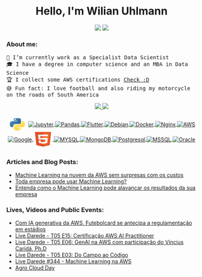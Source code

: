 <h1 align="center">Hello, I'm Wilian Uhlmann </h1>

<div align="center"> 
  <a href="https://www.youtube.com/@WilianUhlmannAI" target="_blank"><img src="https://img.shields.io/badge/YouTube-FF0000?style=for-the-badge&logo=youtube&logoColor=white" target="_blank"></a>
  <a href="https://www.linkedin.com/in/wiliancesaruhlmann/" target="_blank"><img src="https://img.shields.io/badge/-LinkedIn-%230077B5?style=for-the-badge&logo=linkedin&logoColor=white" target="_blank"></a>  
</div>

<h3 class="heading-element" dir="auto">About me:</h3>
<p align="left" dir="auto">
    <samp>
        🔩 I’m currently work as a Specialist Data Scientist <br>
        🎓 I have a degree in computer science and an MBA in Data Science <br>
        🏆 I collect some AWS certifications <a href="https://www.credly.com/users/wilian-cesar-uhlmann" rel="nofollow">Check :D</a><br>
        😅 Fun fact: I love football and also riding my motorcycle on the roads of South America  <br>
    </samp>
</p>

<div align="center">
    <a href="https://github.com/wilianuhlmann">
    <img height="180em" src="https://github-readme-stats.vercel.app/api?username=wilianuhlmann&show_icons=true&theme=tokyonight&include_all_commits=true&count_private=true"/>
    <img height="180em" src="https://github-readme-stats.vercel.app/api/top-langs/?username=wilianuhlmann&layout=compact&langs_count=7&theme=tokyonight"/>
</div>

<div align="center">
    <div style="display: inline_block"><br>
        <a href="https://www.python.org/" target="_blank"><img align="center" alt="Python" height="40" width="50" src="https://raw.githubusercontent.com/devicons/devicon/master/icons/python/python-original.svg"></a> 
        <a href="https://jupyter.org/" target="_blank"><img align="center" alt="Jupyter" height="40" width="50" src="https://cdn.jsdelivr.net/gh/devicons/devicon/icons/jupyter/jupyter-original-wordmark.svg" /> </a>
        <a href="https://pandas.pydata.org/" target="_blank"><img align="center" alt="Pandas"  height="40" width="50" src="https://cdn.jsdelivr.net/gh/devicons/devicon/icons/pandas/pandas-original.svg" /> </a>
        <a href="https://flutter.dev/" target="_blank"><img align="center" alt="Flutter"  height="40" width="50" src="https://cdn.jsdelivr.net/gh/devicons/devicon/icons/flutter/flutter-original.svg" /> </a>
        <a href="https://www.debian.org/" target="_blank"><img align="center" alt="Debian"  height="40" width="50" src="https://cdn.jsdelivr.net/gh/devicons/devicon/icons/debian/debian-original.svg" /> </a>
        <a href="https://www.docker.com/" target="_blank"><img align="center" alt="Docker"  height="40" width="50" src="https://cdn.jsdelivr.net/gh/devicons/devicon/icons/docker/docker-original.svg" /> </a>
        <a href="https://www.nginx.com/" target="_blank"><img align="center" alt="Nginx"  height="40" width="50" src="https://cdn.jsdelivr.net/gh/devicons/devicon/icons/nginx/nginx-original.svg" /> </a>
        <a href="https://aws.amazon.com/pt/" target="_blank"><img align="center" alt="AWS"  height="40" width="50" src="https://cdn.jsdelivr.net/gh/devicons/devicon/icons/amazonwebservices/amazonwebservices-original-wordmark.svg" /> </a>
        <a href="https://cloud.google.com" target="_blank"><img align="center" alt="Google"  height="40" width="50" src="https://cdn.jsdelivr.net/gh/devicons/devicon/icons/googlecloud/googlecloud-original.svg" /> </a>
        <a href="https://www.w3schools.com/html/default.asp" target="_blank"><img align="center" alt="HTML5"  height="40" width="50" src="https://raw.githubusercontent.com/devicons/devicon/master/icons/html5/html5-original.svg"> </a>
        <a href="https://www.mysql.com/" target="_blank"><img align="center" alt="MYSQL"  height="40" width="50" src="https://cdn.jsdelivr.net/gh/devicons/devicon/icons/mysql/mysql-original.svg" /> </a>
        <a href="https://www.mongodb.com" target="_blank"><img align="center" alt="MongoDB"  height="40" width="50" src="https://cdn.jsdelivr.net/gh/devicons/devicon/icons/mongodb/mongodb-original.svg" /> </a>
        <a href="https://www.postgresql.org/" target="_blank"><img align="center" alt="Postgresql"  height="40" width="50" src="https://cdn.jsdelivr.net/gh/devicons/devicon/icons/postgresql/postgresql-original.svg" /> </a>
        <a href="https://www.microsoft.com/pt-br/sql-server/sql-server-downloads" target="_blank"><img align="center" alt="MSSQL"  height="40" width="50" src="https://cdn.jsdelivr.net/gh/devicons/devicon/icons/microsoftsqlserver/microsoftsqlserver-plain.svg" /> </a>
        <a href="https://www.oracle.com/br/database/" target="_blank"><img align="center" alt="Oracle"  height="40" width="50" src="https://cdn.jsdelivr.net/gh/devicons/devicon/icons/oracle/oracle-original.svg" /> </a>
    </div>
</div>

 ##
 <h3 class="heading-element" dir="auto">Articles and Blog Posts:</h3>
 <ul dir="auto">
      <li>
         <a href="https://medium.com/@wilianuhlmann/machine-learning-na-nuvem-da-aws-sem-surpresas-com-os-custos-5d0d6fffb2bd" rel="nofollow">Machine Learning na nuvem da AWS sem surpresas com os custos
</a>
     </li>
     <li>
         <a href="https://medium.com/@wilianuhlmann/toda-empresa-pode-usar-machine-learning-158b9ccfff95" rel="nofollow">Toda empresa pode usar Machine Learning?
</a>
     </li>
          <li>
         <a href="https://www.darede.com.br/toda-empresa-pode-usar-machine-learning/" rel="nofollow">Entenda como o Machine Learning pode alavancar os resultados da sua empresa

</a>
     </li>


     
 </ul>







 <h3 class="heading-element" dir="auto">Lives, Videos and Public Events:</h3>
 <ul dir="auto">
     <li>
         <a href="https://www.youtube.com/watch?v=y2q-LbTbLaA" rel="nofollow">Com IA generativa da AWS, Futebolcard se antecipa a regulamentação em estádios
</a>
     </li>
       <li>
         <a href="https://www.youtube.com/watch?v=VswhVV3GmD8" rel="nofollow">Live Darede - T05 E15: Certificação AWS AI Practitioner

</a>
     </li>
      <li>
         <a href="https://www.youtube.com/watch?v=H8csOHOz6w4" rel="nofollow">Live Darede - T05 E06: GenAI na AWS com participação do Vincius Caridá, Ph.D


</a>
     </li>
     <li>
         <a href="https://www.youtube.com/watch?v=IXZaPrmnA_4" rel="nofollow">Live Darede - T05 E03: Do Campo ao Código



</a>
     </li>
          <li>
         <a href="https://www.youtube.com/watch?v=OamGDrQQUuI" rel="nofollow">Live Darede #344 - Machine Learning na AWS




</a>
     </li>
               <li>
         <a href="https://darede.com.br/agro-cloud-day/" rel="nofollow">Agro Cloud Day




</a>
     </li>
      
     
 </ul>
